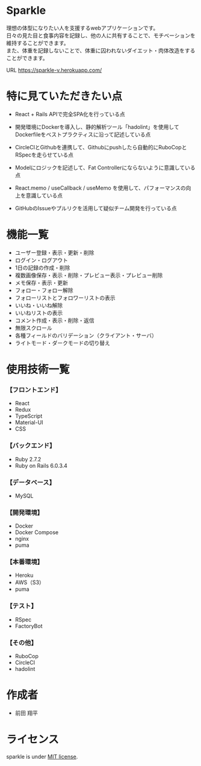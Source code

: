 # Sparkle

理想の体型になりたい人を支援するwebアプリケーションです。<br>
日々の見た目と食事内容を記録し、他の人に共有することで、モチベーションを維持することができます。<br>
また、体重を記録しないことで、体重に囚われないダイエット・肉体改造をすることができます。

URL <https://sparkle-v.herokuapp.com/>

# 特に見ていただきたい点

- React + Rails APIで完全SPA化を行っている点

- 開発環境にDockerを導入し、静的解析ツール「hadolint」を使用してDockerfileをベストプラクティスに沿って記述している点

- CircleCIとGithubを連携して、Githubにpushしたら自動的にRuboCopとRSpecを走らせている点

- Modelにロジックを記述して、Fat Controllerにならないように意識している点

- React.memo / useCallback / useMemo を使用して、パフォーマンスの向上を意識している点

- GitHubのIssueやプルリクを活用して疑似チーム開発を行っている点

# 機能一覧

- ユーザー登録・表示・更新・削除
- ログイン・ログアウト
- 1日の記録の作成・削除
- 複数画像保存・表示・削除・プレビュー表示・プレビュー削除
- メモ保存・表示・更新
- フォロー・フォロー解除
- フォローリストとフォロワーリストの表示
- いいね・いいね解除
- いいねリストの表示
- コメント作成・表示・削除・返信
- 無限スクロール
- 各種フィールドのバリデーション（クライアント・サーバ）
- ライトモード・ダークモードの切り替え

# 使用技術一覧

### 【フロントエンド】
  - React
  - Redux
  - TypeScript
  - Material-UI
  - CSS

### 【バックエンド】
  - Ruby 2.7.2
  - Ruby on Rails 6.0.3.4

### 【データベース】
  - MySQL

### 【開発環境】
  - Docker
  - Docker Compose
  - nginx
  - puma

### 【本番環境】
  - Heroku
  - AWS（S3）
  - puma

### 【テスト】
  - RSpec
  - FactoryBot

### 【その他】
  - RuboCop
  - CircleCI
  - hadolint

# 作成者

- 前田 翔平

# ライセンス

sparkle is under [MIT license](https://en.wikipedia.org/wiki/MIT_License).
